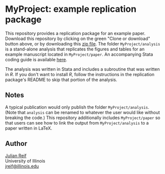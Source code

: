 # MyProject: example replication package

This repository provides a replication package for an example paper. Download this repository by clicking on the green "Clone or download" button above, or by downloading this [zip file](https://github.com/reifjulian/coding-example/archive/master.zip). The folder `MyProject/analysis` is a stand-alone analysis that replicates the figures and tables for an example manuscript located in `MyProject/paper`. An accompanying Stata coding guide is available [here](https://reifjulian.github.io/guide).

The analysis was written in Stata and includes a subroutine that was written in *R*. If you don't want to install *R*, follow the instructions in the replication package's README to skip that portion of the analysis.

## Notes

A typical publication would only publish the folder `MyProject/analysis`. (Note that `analysis` can be renamed to whatever the user would like without breaking the code.) This repository additionally includes `MyProject/paper` so that users can see how to link the output from `MyProject/analysis` to a paper written in LaTeX.

## Author

[Julian Reif](http://www.julianreif.com)
<br>University of Illinois
<br>jreif@illinois.edu
